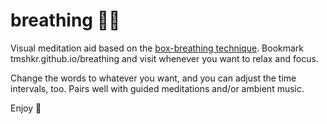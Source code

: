 # breathing 🧘‍♂️

Visual meditation aid based on the [box-breathing technique](https://www.healthline.com/health/box-breathing). Bookmark tmshkr.github.io/breathing and visit whenever you want to relax and focus.

Change the words to whatever you want, and you can adjust the time intervals, too. Pairs well with guided meditations and/or ambient music.

Enjoy 🙏